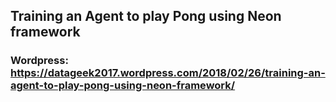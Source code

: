 ## Training an Agent to play Pong using Neon framework
### Wordpress: https://datageek2017.wordpress.com/2018/02/26/training-an-agent-to-play-pong-using-neon-framework/
